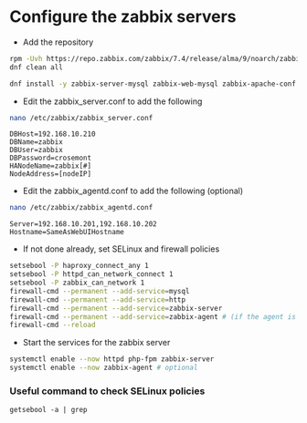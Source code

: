 # Configure the zabbix servers
* Add the repository
```bash
rpm -Uvh https://repo.zabbix.com/zabbix/7.4/release/alma/9/noarch/zabbix-release-latest-7.4.el9.noarch.rpm
dnf clean all
```

```bash
dnf install -y zabbix-server-mysql zabbix-web-mysql zabbix-apache-conf zabbix-sql-scripts zabbix-selinux-policy zabbix-agent mariadb
```

* Edit the zabbix_server.conf to add the following
```bash
nano /etc/zabbix/zabbix_server.conf
```
    DBHost=192.168.10.210
    DBName=zabbix
    DBUser=zabbix
    DBPassword=crosemont
    HANodeName=zabbix[#]
    NodeAddress=[nodeIP]

* Edit the zabbix_agentd.conf to add the following (optional)
```bash
nano /etc/zabbix/zabbix_agentd.conf
```
    Server=192.168.10.201,192.168.10.202
    Hostname=SameAsWebUIHostname

* If not done already, set SELinux and firewall policies
```bash
setsebool -P haproxy_connect_any 1
setsebool -P httpd_can_network_connect 1
setsebool -P zabbix_can_network 1
firewall-cmd --permanent --add-service=mysql
firewall-cmd --permanent --add-service=http
firewall-cmd --permanent --add-service=zabbix-server
firewall-cmd --permanent --add-service=zabbix-agent # (if the agent is configured on this machine)
firewall-cmd --reload
```

* Start the services for the zabbix server
```bash
systemctl enable --now httpd php-fpm zabbix-server
systemctl enable --now zabbix-agent # optional
```

### Useful command to check SELinux policies

    getsebool -a | grep
